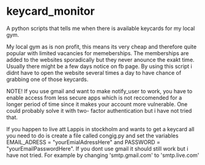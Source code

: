 # keycard_monitor
A python scripts that tells me when there is available keycards for my local gym.

My local gym as is non profit, this means its very cheap and therefore quite popular with limited vacancies for memeberships.
The memberships are added to the websites sporadically but they never anounce the exakt time. Usually there might be a few days notice on fb page. By using this script i didnt have to open the website several times a day to have chance of grabbing one of those keycards. 

NOTE! If you use gmail and want to make notify_user to work, you have to enable access from less secure apps which is not reccomended for a longer period of time since it makes your account more vulnerable. One could probably solve it with two- factor authentication but i have not tried that.

If you happen to live att Lappis in stockholm and wants to get a keycard all you need to do is create a file called congig.py and set the variables EMAIL_ADRESS = "yourEmialAdressHere" and PASSWORD = "yourEmailPasswordHere". If you dont use gmail it should still work but i have not tried. For example by changing 'smtp.gmail.com' to 'smtp.live.com'
